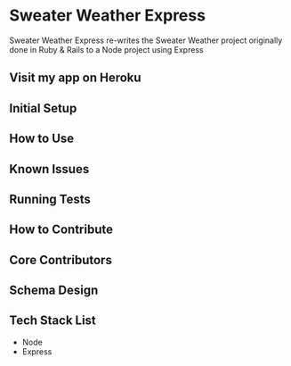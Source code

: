 # Sweater Weather Express

Sweater Weather Express re-writes the Sweater Weather project originally done in Ruby & Rails to a Node project using Express

## Visit my app on Heroku

## Initial Setup

## How to Use

## Known Issues

## Running Tests

## How to Contribute

## Core Contributors

## Schema Design

## Tech Stack List

 - Node
 - Express
